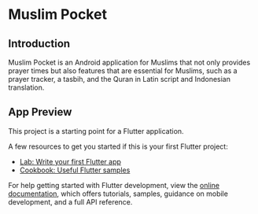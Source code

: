 # Muslim Pocket
## Introduction 
Muslim Pocket is an Android application for Muslims that not only provides prayer times but also features that are essential for Muslims, such as a prayer tracker, a tasbih, and the Quran in Latin script and Indonesian translation.

## App Preview 

This project is a starting point for a Flutter application.

A few resources to get you started if this is your first Flutter project:

- [Lab: Write your first Flutter app](https://docs.flutter.dev/get-started/codelab)
- [Cookbook: Useful Flutter samples](https://docs.flutter.dev/cookbook)

For help getting started with Flutter development, view the
[online documentation](https://docs.flutter.dev/), which offers tutorials,
samples, guidance on mobile development, and a full API reference.
